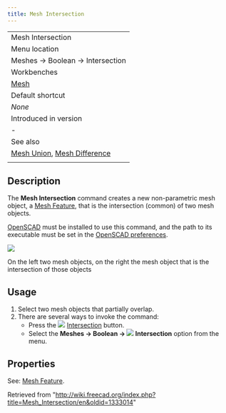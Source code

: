 ```yaml
---
title: Mesh Intersection
---
```


|                                                                                               |
| --------------------------------------------------------------------------------------------- |
| Mesh Intersection                                                                             |
| Menu location                                                                                 |
| Meshes → Boolean → Intersection                                                               |
| Workbenches                                                                                   |
| [Mesh](/Mesh_Workbench "Mesh Workbench")                                                      |
| Default shortcut                                                                              |
| _None_                                                                                        |
| Introduced in version                                                                         |
| -                                                                                             |
| See also                                                                                      |
| [Mesh Union](/Mesh_Union "Mesh Union"), [Mesh Difference](/Mesh_Difference "Mesh Difference") |
|                                                                                               |

## Description

The **Mesh Intersection** command creates a new non-parametric mesh object, a [Mesh Feature](/Mesh_Feature "Mesh Feature"), that is the intersection (common) of two mesh objects.

[OpenSCAD](http://www.openscad.org/) must be installed to use this command, and the path to its executable must be set in the [OpenSCAD preferences](/OpenSCAD_Preferences "OpenSCAD Preferences").

![](/images/Mesh_Intersection_example.png)

On the left two mesh objects, on the right the mesh object that is the intersection of those objects

## Usage

1. Select two mesh objects that partially overlap.
2. There are several ways to invoke the command:
   - Press the ![](/images/Mesh_Intersection.svg) [Intersection](/Mesh_Intersection "Mesh Intersection") button.
   - Select the **Meshes → Boolean → ![](/images/Mesh_Intersection.svg) Intersection** option from the menu.

## Properties

See: [Mesh Feature](/Mesh_Feature "Mesh Feature").

Retrieved from "<http://wiki.freecad.org/index.php?title=Mesh_Intersection/en&oldid=1333014>"
